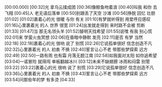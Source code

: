 [00:00.000]
[00:32]光 拿乌云揉成团
[00:36]像鲸鱼吻着浪
[00:40]叫我 和你 去飞翔
[00:45]人 老无语后落单
[00:50]别跟丢了天空 沙滩
[00:56]挣脱 回忆 壮胆
[01:02]
[01:02]裹着心的光 很暖 与你 有关
[01:10]有梦就听得到 用爱呼应感叹
[01:16]心里裹着光 的人 世界 很宽
[01:24]出发就走得到 来时路不会被 剪断
[01:33]
[01:47]当 那无名领头羊
[01:52]替明天找希望
[01:55]说嘿 有我 别心慌
[02:01]来 学萤火虫冥想
[02:06]在昏暗中静默 发亮
[02:11]是否 有梦 当然
[02:18]
[02:18]裹着心的光 很响 说了 别慌
[02:26]它说孤单很好 信念创造不凡
[02:32]心里裹着光 的人 初衷 不换
[02:40]誓言让心不老 带那些梦探索 远方
[02:49]
[02:50]一路有雨 也有霜 月落无题江南
[02:58]如我面对太阳 如你追希望
[03:04]一诺冒险 就得闯 单板翻越冰川
[03:12]未来不缺翅膀 冰雨和闷雷 别管
[03:22]
[03:22]裹着心的光 很响 说了 别慌
[03:29]它说孤单很好 信念创造不凡
[03:36]心里裹着光 的人 初衷 不换
[03:43]誓言让心不老 带那些梦探索 远方
[03:54]问那些年的梦 有多烫
[04:33]